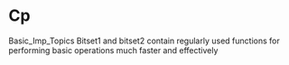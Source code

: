 # Cp
Basic_Imp_Topics
Bitset1 and bitset2 contain regularly used functions for performing basic operations much faster and effectively
